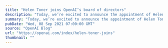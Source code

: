 ```yaml
---
title: "Helen Toner joins OpenAI’s board of directors"
description: "Today, we’re excited to announce the appointment of Helen Toner to our board of directors."
summary: "Today, we’re excited to announce the appointment of Helen Toner to our board of directors."
pubDate: "Wed, 08 Sep 2021 07:00:00 GMT"
source: "OpenAI Blog"
url: "https://openai.com/index/helen-toner-joins"
thumbnail: ""
---
```


